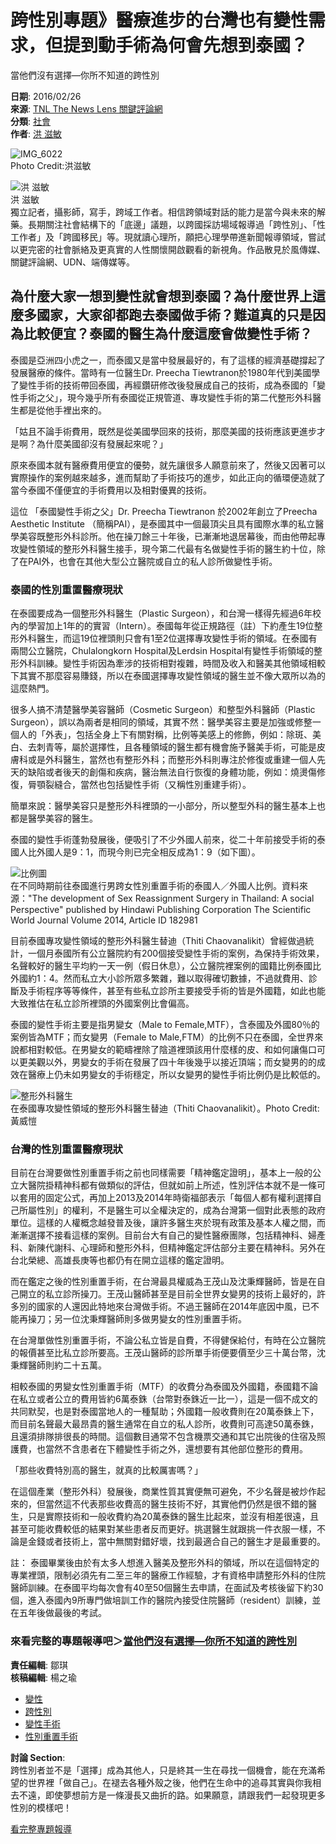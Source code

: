 # 跨性別專題》醫療進步的台灣也有變性需求，但提到動手術為何會先想到泰國？

當他們沒有選擇—你所不知道的跨性別

**日期**: 2016/02/26  
**來源**: [TNL The News Lens 關鍵評論網](https://www.thenewslens.com/feature)  
**分類**: [社會](https://www.thenewslens.com/category/society)  
**作者**: [洪 滋敏](https://www.thenewslens.com/author/hom1022)  

![IMG_6022](https://bucket-image.inkmaginecms.com/version/list/1/image/2024/05/ed39fcdc-a603-4d8b-af4a-34258d9ef2b1.jpg)  
Photo Credit:洪滋敏

![洪 滋敏](https://bucket-image.inkmaginecms.com/version/list/1/image/2024/05/f6e8b262-ebcf-4d6d-bcdc-7186b4182c14.jpg)  
洪 滋敏  
獨立記者，攝影師，寫手，跨域工作者。相信跨領域對話的能力是當今與未來的解藥。長期關注社會結構下的「底邊」議題，以跨國採訪場域報導過「跨性別」、「性工作者」及「跨國移民」等。現就讀心理所，願把心理學帶進新聞報導領域，嘗試以更完密的社會脈絡及更真實的人性關懷開啟觀看的新視角。作品散見於風傳媒、關鍵評論網、UDN、端傳媒等。

## 為什麼大家一想到變性就會想到泰國？為什麼世界上這麼多國家，大家卻都跑去泰國做手術？難道真的只是因為比較便宜？泰國的醫生為什麼這麼會做變性手術？

泰國是亞洲四小虎之一，而泰國又是當中發展最好的，有了這樣的經濟基礎撐起了發展醫療的條件。當時有一位醫生Dr. Preecha Tiewtranon於1980年代到美國學了變性手術的技術帶回泰國，再經鑽研修改後發展成自己的技術，成為泰國的「變性手術之父」，現今幾乎所有泰國從正規管道、專攻變性手術的第二代整形外科醫生都是從他手裡出來的。

「姑且不論手術費用，既然是從美國學回來的技術，那麼美國的技術應該更進步才是啊？為什麼美國卻沒有發展起來呢？」

原來泰國本就有醫療費用便宜的優勢，就先讓很多人願意前來了，然後又因著可以實際操作的案例越來越多，進而幫助了手術技巧的進步，如此正向的循環便造就了當今泰國不僅便宜的手術費用以及相對優異的技術。

這位 「泰國變性手術之父」Dr. Preecha Tiewtranon 於2002年創立了Preecha Aesthetic Institute （簡稱PAI），是泰國其中一個最頂尖且具有國際水準的私立醫學美容既整形外科診所。他在操刀餘三十年後，已漸漸地退居幕後，而由他帶起專攻變性領域的整形外科醫生接手，現今第二代最有名做變性手術的醫生約十位，除了在PAI外，也會在其他大型公立醫院或自立的私人診所做變性手術。

### 泰國的性別重置醫療現狀

在泰國要成為一個整形外科醫生（Plastic Surgeon），和台灣一樣得先經過6年校內的學習加上1年的的實習（Intern）。泰國每年從正規路徑（註）下約產生19位整形外科醫生，而這19位裡頭則只會有1至2位選擇專攻變性手術的領域。在泰國有兩間公立醫院，Chulalongkorn Hospital及Lerdsin Hospital有變性手術領域的整形外科訓練。變性手術因為牽涉的技術相對複雜，時間及收入和醫美其他領域相較下其實不那麼容易賺錢，所以在泰國選擇專攻變性領域的醫生並不像大眾所以為的這麼熱門。

很多人搞不清楚醫學美容醫師（Cosmetic Surgeon）和整型外科醫師（Plastic Surgeon），誤以為兩者是相同的領域，其實不然：醫學美容主要是加強或修整一個人的「外表」，包括全身上下有關對稱，比例等美感上的修飾，例如：除斑、美白、去刺青等，屬於選擇性，且各種領域的醫生都有機會施予醫美手術，可能是皮膚科或是外科醫生，當然也有整形外科；而整形外科則專注於修復或重建一個人先天的缺陷或者後天的創傷和疾病，醫治無法自行恢復的身體功能，例如：燒燙傷修復，脣顎裂縫合，當然也包括變性手術（又稱性別重建手術）。

簡單來說：醫學美容只是整形外科裡頭的一小部分，所以整型外科的醫生基本上也都是醫學美容的醫生。

泰國的變性手術蓬勃發展後，便吸引了不少外國人前來，從二十年前接受手術的泰國人比外國人是9：1，而現今則已完全相反成為1：9（如下圖）。

![比例圖](https://bucket-image.inkmaginecms.com/version/list/1/image/2024/05/ec4bc779-0e98-4530-b821-c1fcb164f99b.png)  
在不同時期前往泰國進行男跨女性別重置手術的泰國人／外國人比例。資料來源："The development of Sex Reassignment Surgery in Thailand: A social Perspective" published by Hindawi Publishing Corporation The Scientific World Journal Volume 2014, Article ID 182981

目前泰國專攻變性領域的整形外科醫生替迪（Thiti Chaovanalikit）曾經做過統計，一個月泰國所有公立醫院約有200個接受變性手術的案例，為保持手術效果，名聲較好的醫生平均約一天一例（假日休息），公立醫院裡案例的國籍比例泰國比外國約1：4。然而私立大小診所眾多繁雜，難以取得確切數據，不過就費用、診斷及手術程序等等條件，甚至有些私立診所主要接受手術的皆是外國籍，如此也能大致推估在私立診所裡頭的外國案例比會偏高。

泰國的變性手術主要是指男變女（Male to Female,MTF），含泰國及外國80％的案例皆為MTF；而女變男（Female to Male,FTM）的比例不只在泰國，全世界來說都相對較低。在男變女的範疇裡除了陰道裡頭該用什麼樣的皮、和如何讓傷口可以更美觀以外，男變女的手術在發展了四十年後幾乎以接近頂端；而女變男的的成效在醫療上仍未如男變女的手術穩定，所以女變男的變性手術比例仍是比較低的。

![整形外科醫生](https://bucket-image.inkmaginecms.com/version/list/1/image/2024/05/5a8a5e9d-98c6-4d84-ae12-92ba32e844ff.jpg)  
在泰國專攻變性領域的整形外科醫生替迪（Thiti Chaovanalikit）。Photo Credit:黃威愷

### 台灣的性別重置醫療現狀

目前在台灣要做性別重置手術之前也同樣需要「精神鑑定證明」，基本上一般的公立大醫院掛精神科都有做類似的評估，但就如前上所述，性別評估本就不是一條可以套用的固定公式，再加上2013及2014年時衛福部表示「每個人都有權利選擇自己所屬性別」的權利，不是醫生可以全權決定的，成為台灣第一個對此表態的政府單位。這樣的人權概念越發普及後，讓許多醫生夾於現有政策及基本人權之間，而漸漸選擇不接看這樣的案例。目前台大有自己的變性醫療團隊，包括精神科、婦產科、新陳代謝科、心理師和整形外科，但精神鑑定評估部分主要在精神科。另外在台北榮總、高雄長庚等也都仍有在開立這樣的鑑定證明。

而在鑑定之後的性別重置手術，在台灣最具權威為王茂山及沈秉輝醫師，皆是在自己開立的私立診所操刀。王茂山醫師甚至是目前全世界女變男的技術上最好的，許多別的國家的人還因此特地來台灣做手術。不過王醫師在2014年底因中風，已不能再操刀；另一位沈秉輝醫師則多做男變女的性別重置手術。

在台灣單做性別重置手術，不論公私立皆是自費，不得健保給付，有時在公立醫院的報價甚至比私立診所要高。王茂山醫師的診所單手術便要價至少三十萬台幣，沈秉輝醫師則約二十五萬。

相較泰國的男變女性別重置手術（MTF）的收費分為泰國及外國籍，泰國籍不論在私立或者公立的費用皆約6萬泰銖（台幣對泰銖近一比一），這是一個不成文的共同默契，也是對泰國當地人的一種幫助；外國籍一般收費則在20萬泰銖上下，而目前名聲最大最昂貴的醫生通常在自立的私人診所，收費則可高達50萬泰銖，且還須排隊排很長的時間。這個數目通常不包含機票交通和其它出院後的住宿及照護費，也當然不含患者在下體變性手術之外，還想要有其他部位整形的費用。

「那些收費特別高的醫生，就真的比較厲害嗎？」

在這個產業（整形外科）發展後，商業性質其實便無可避免，不少名聲是被炒作起來的，但當然這不代表那些收費高的醫生技術不好，其實他們仍然是很不錯的醫生，只是實際技術和一般收費約為20萬泰銖的醫生比起來，並沒有相差很遠，且甚至可能收費較低的結果對某些患者反而更好。挑選醫生就跟挑一件衣服一樣，不論是金錢或者技術上，當中無關對錯好壞，找到最適合自己的醫生才是最重要的。

註： 泰國畢業後由於有太多人想進入醫美及整形外科的領域，所以在這個特定的專業裡頭，限制必須先有二至三年的醫療工作經驗，才有資格申請整形外科的住院醫師訓練。在泰國平均每次會有40至50個醫生去申請，在面試及考核後留下約30個，進入泰國內9所專門做培訓工作的醫院內接受住院醫師（resident）訓練，並在五年後做最後的考試。

### **來看完整的專題報導吧＞[當他們沒有選擇—你所不知道的跨性別](https://www.thenewslens.com/feature/2016transgender)**

**責任編輯**: 鄒琪  
**核稿編輯**: 楊之瑜

- [變性](https://www.thenewslens.com/tag/3007)
- [跨性別](https://www.thenewslens.com/tag/4746)
- [變性手術](https://www.thenewslens.com/tag/54655)
- [性別重置手術](https://www.thenewslens.com/tag/64414)  

**討論 Section**:  
跨性別者並不是「選擇」成為其他人，只是終其一生在尋找一個機會，能在充滿希望的世界裡「做自己」。在褪去各種外殼之後，他們在生命中的追尋其實與你我相去不遠，即使夢想前方是一條漫長又曲折的路。如果願意，請跟我們一起發現更多性別的模樣吧！

[看完整專題報導](https://www.thenewslens.com/feature/2016transgender)